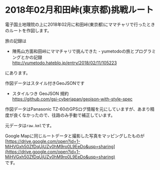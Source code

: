 # 2018年02月和田峠(東京都)挑戦ルート

電子国土地理院の上に2018年02月に和田峠(東京都)にママチャリで行ったときのルートを作図します。

旅の記録は

- 陣馬山方面和田峠にママチャリで挑んできた - yumetodoの旅とプログラミングとかの記録  
http://yumetodo.hateblo.jp/entry/2018/02/11/105223

にあります。

作図データはスタイル付きGeoJSONです

- スタイルつき GeoJSON 規約  
https://github.com/gsi-cyberjapan/geojson-with-style-spec

作図データはPanasonic TZ-60のGPSログ情報を元にしていますが、あまり精度が良くなかったので、往路のみ手動で補正しています。

元データは`raw.kml`です。

Google Mapに同じルートデータと撮影した写真をマッピングしたものが  
[https://drive.google.com/open?id=1-MiHVGxh50ZfDqUjUZy0hM9ro0L9EeDo&usp=sharing](https://drive.google.com/open?id=1-MiHVGxh50ZfDqUjUZy0hM9ro0L9EeDo&usp=sharing)  
です。

